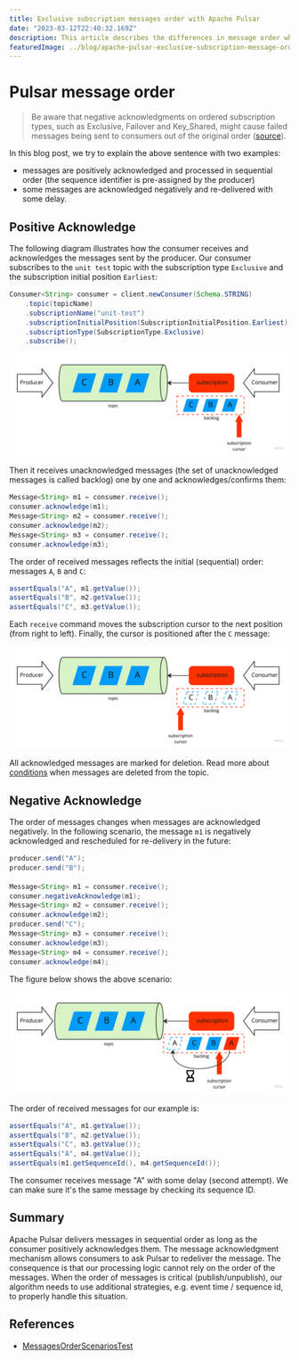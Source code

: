 ```yaml
---
title: Exclusive subscription messages order with Apache Pulsar 
date: "2023-03-12T22:40:32.169Z"
description: This article describes the differences in message order when the recipient/consumer confirms or rejects messages subscribed to with an exclusive subscription.
featuredImage: ../blog/apache-pulsar-exclusive-subscription-message-order/exclusive-subscription-acknowledge-final.png
---
```

# Pulsar message order

> Be aware that negative acknowledgments on ordered subscription types, such as Exclusive, Failover and Key_Shared, might cause failed messages being sent to consumers out of the original order ([source](https://pulsar.apache.org/docs/2.11.x/concepts-messaging/)).

In this blog post, we try to explain the above sentence with two examples:
- messages are positively acknowledged and processed in sequential order (the sequence identifier is pre-assigned by the producer)
- some messages are acknowledged negatively and re-delivered with some delay.

## Positive Acknowledge

The following diagram illustrates how the consumer receives and acknowledges the messages sent by the producer. Our consumer subscribes to the `unit test` topic with the subscription type `Exclusive` and the subscription initial position `Earliest`:

```java
Consumer<String> consumer = client.newConsumer(Schema.STRING)
    .topic(topicName)
    .subscriptionName("unit-test")
    .subscriptionInitialPosition(SubscriptionInitialPosition.Earliest)
    .subscriptionType(SubscriptionType.Exclusive)
    .subscribe();
```

![Exclusive subscription backlog state before messages acknowledge](exclusive-subscription-acknowledge-initial.png)

Then it receives unacknowledged messages (the set of unacknowledged messages is called backlog) one by one and acknowledges/confirms them:

```java
Message<String> m1 = consumer.receive();
consumer.acknowledge(m1);
Message<String> m2 = consumer.receive();
consumer.acknowledge(m2);
Message<String> m3 = consumer.receive();
consumer.acknowledge(m3);
```

The order of received messages reflects the initial (sequential) order: messages `A`, `B` and `C`:

```java
assertEquals("A", m1.getValue());
assertEquals("B", m2.getValue());
assertEquals("C", m3.getValue());
```

Each `receive` command moves the subscription cursor to the next position (from right to left). Finally, the cursor is positioned after the `C` message:

![Exclusive subscription backlog state after messages acknowledge](exclusive-subscription-acknowledge-final.png)

All acknowledged messages are marked for deletion. Read more about [conditions](https://pulsar.apache.org/docs/2.11.x/cookbooks-retention-expiry/) when messages are deleted from the topic.

## Negative Acknowledge

The order of messages changes when messages are acknowledged negatively. In the following scenario, the message `m1` is negatively acknowledged and rescheduled for re-delivery in the future:

```java
producer.send("A");
producer.send("B");

Message<String> m1 = consumer.receive();
consumer.negativeAcknowledge(m1);
Message<String> m2 = consumer.receive();
consumer.acknowledge(m2);
producer.send("C");
Message<String> m3 = consumer.receive();
consumer.acknowledge(m3);
Message<String> m4 = consumer.receive();
consumer.acknowledge(m4);
```

The figure below shows the above scenario:

![Exclusive subscription backlog state after message negative acknowledge](exclusive-subscription-negative-acknoledge-initial.png)

The order of received messages for our example is:

```java
assertEquals("A", m1.getValue());
assertEquals("B", m2.getValue());
assertEquals("C", m3.getValue());
assertEquals("A", m4.getValue());
assertEquals(m1.getSequenceId(), m4.getSequenceId());
```

The consumer receives message "A" with some delay (second attempt). We can make sure it's the same message by checking its sequence ID.

## Summary
Apache Pulsar delivers messages in sequential order as long as the consumer positively acknowledges them. The message acknowledgment mechanism allows consumers to ask Pulsar to redeliver the message. The consequence is that our processing logic cannot rely on the order of the messages. When the order of messages is critical (publish/unpublish), our algorithm needs to use additional strategies, e.g. event time / sequence id, to properly handle this situation.

## References
- [MessagesOrderScenariosTest](https://github.com/handsonarchitects/sandbox/blob/main/pulsar/src/test/java/com/handsonarchitects/pulsar/MessagesOrderScenariosTest.java)